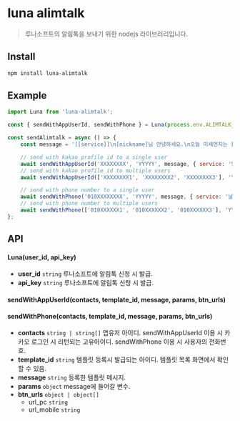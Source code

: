# luna alimtalk

> 루나소프트의 알림톡을 보내기 위한 nodejs 라이브러리입니다.

## Install

```bash
npm install luna-alimtalk
```

## Example

```javascript
import Luna from 'luna-alimtalk';

const { sendWithAppUserId, sendWithPhone } = Luna(process.env.ALIMTALK_USERID, process.env.ALIMTALK_APIKEY);

const sendAlimtalk = async () => {
	const message = '[[service]]\n[nickname]님 안녕하세요.\n오늘 미세먼지는 [dust_state]입니다.';

	// send with kakao profile id to a single user
	await sendWithAppUserId('XXXXXXXX', 'YYYYY', message, { service: '날씨알리미', nickname: '김개똥', dust_state: '좋음' });
	// send with kakao profile id to multiple users
	await sendWithAppUserId(['XXXXXXXX1', 'XXXXXXXX2', 'XXXXXXXX3'], 'YYYYY', message, { service: '날씨알리미', nickname: '김개똥', dust_state: '좋음' });

	// send with phone number to a single user
	await sendWithPhone('010XXXXXXXX', 'YYYYY', message, { service: '날씨알리미', nickname: '김개똥', dust_state: '좋음' });
	// send with phone number to multiple users
	await sendWithPhone(['010XXXXXX1', '010XXXXXX2', '010XXXXXX3'], 'YYYYY', message, { service: '날씨알리미', nickname: '김개똥', dust_state: '좋음' });
};
```

## API

#### Luna(user_id, api_key)

-   **user_id** `string` 루나소프트에 알림톡 신청 시 발급.
-   **api_key** `string` 루나소프트에 알림톡 신청 시 발급.

#### sendWithAppUserId(contacts, template_id, message, params, btn_urls)

#### sendWithPhone(contacts, template_id, message, params, btn_urls)

-   **contacts** `string | string[]` 앱유저 아이디. sendWithAppUserId 이용 시 카카오 로그인 시 리턴되는 고유아이디. sendWithPhone 이용 시 사용자의 전화번호.
-   **template_id** `string` 템플릿 등록시 발급되는 아이디. 템플릿 목록 화면에서 확인할 수 있음.
-   **message** `string` 등록한 템플릿 메시지.
-   **params** `object` message에 들어갈 변수.
-   **btn_urls** `object | object[]`
    -   url_pc `string`
    -   url_mobile `string`
